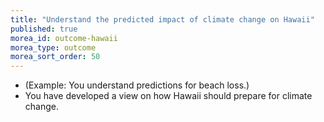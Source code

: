 ```yaml
---
title: "Understand the predicted impact of climate change on Hawaii"
published: true
morea_id: outcome-hawaii
morea_type: outcome
morea_sort_order: 50
---
```


  * (Example: You understand predictions for beach loss.)
  * You have developed a view on how Hawaii should prepare for climate change.
